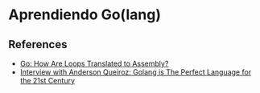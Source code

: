 # Aprendiendo Go(lang)

## References

- [Go: How Are Loops Translated to Assembly?](https://medium.com/a-journey-with-go/go-how-are-loops-translated-to-assembly-835b985309b3)
- [Interview with Anderson Queiroz: Golang is The Perfect Language for the 21st Century](https://hackernoon.com/interview-with-anderson-queiroz-golang-is-the-perfect-language-for-the-21st-century-xmc433jo)

